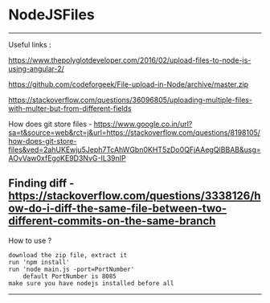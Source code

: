 # NodeJSFiles
-------------------------------------------------------------------------------------------------
Useful links :

https://www.thepolyglotdeveloper.com/2016/02/upload-files-to-node-js-using-angular-2/ 

https://github.com/codeforgeek/File-upload-in-Node/archive/master.zip 

https://stackoverflow.com/questions/36096805/uploading-multiple-files-with-multer-but-from-different-fields

How does git store files - https://www.google.co.in/url?sa=t&source=web&rct=j&url=https://stackoverflow.com/questions/8198105/how-does-git-store-files&ved=2ahUKEwju5Jeph7TcAhWGbn0KHT5zDo0QFjAAegQIBBAB&usg=AOvVaw0xfEgoKE9D3NvG-IL39nIP

Finding diff - https://stackoverflow.com/questions/3338126/how-do-i-diff-the-same-file-between-two-different-commits-on-the-same-branch
-------------------------------------------------------------------------------------------------

How to use ?

    download the zip file, extract it
    run 'npm install'
    run 'node main.js -port=PortNumber'
        default PortNumber is 8085
    make sure you have nodejs installed before all

-------------------------------------------------------------------------------------------------
